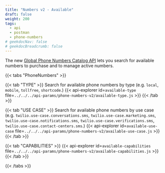 ```yaml
---
title: "Numbers v2 - Available"
draft: false
weight: 200
tags:
  - api
  - postman
  - phone-numbers
# geekdocNav: false
# geekdocBreadcrumb: false
---
```


The new [Global Phone Numbers Catalog API](https://www.twilio.com/docs/phone-numbers/global-catalog) lets you search for available numbers to purchase and to manage active numbers.

{{< tabs "PhoneNumbers" >}}

{{< tab "TYPE" >}}
Search for available phone numbers by type (e.g. `local`, `mobile`, `tollfree`, `shortcode`.)
{{< api-explorer id=`available-type` file=`../../../api-params/phone-numbers-v2/available-type.js` >}}
{{< /tab >}}

{{< tab "USE CASE" >}}
Search for available phone numbers by use case (e.g. `twilio.use-case.conversations.sms`, `twilio.use-case.marketing.sms`, `twilio.use-case.notifications.sms`, `twilio.use-case.verifications.sms`, `twilio.use-case.contact-centers.sms`.)
{{< api-explorer id=`available-use-case` file=`../../../api-params/phone-numbers-v2/available-use-case.js` >}}
{{< /tab >}}

{{< tab "CAPABILITIES" >}}
{{< api-explorer id=`available-capabilities` file=`../../../api-params/phone-numbers-v2/available-capabilities.js` >}}
{{< /tab >}}

{{< /tabs >}}
